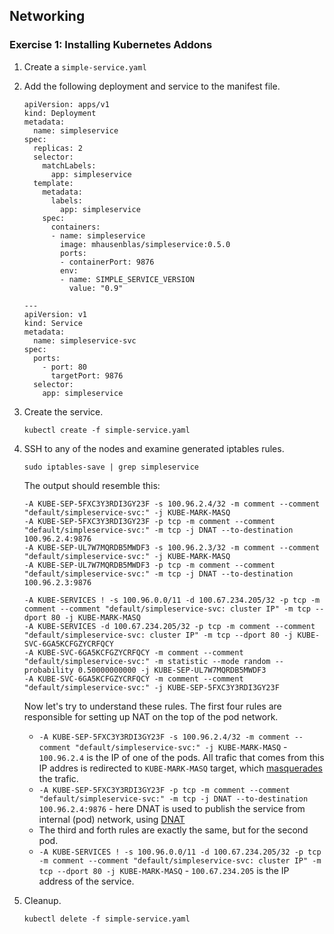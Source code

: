 ## Networking

### Exercise 1: Installing Kubernetes Addons 

1. Create a `simple-service.yaml`

1. Add the following deployment and service to the manifest file.
    ```
    apiVersion: apps/v1
    kind: Deployment
    metadata:
      name: simpleservice
    spec:
      replicas: 2
      selector:
        matchLabels:
          app: simpleservice
      template:
        metadata:
          labels:
            app: simpleservice
        spec:
          containers:
          - name: simpleservice
            image: mhausenblas/simpleservice:0.5.0
            ports:
            - containerPort: 9876
            env:
            - name: SIMPLE_SERVICE_VERSION
              value: "0.9"

    ---
    apiVersion: v1
    kind: Service
    metadata:
      name: simpleservice-svc
    spec:
      ports:
        - port: 80
          targetPort: 9876
      selector:
        app: simpleservice
    ```
    
1. Create the service.
    ```
    kubectl create -f simple-service.yaml
    ```
 
1. SSH to any of the nodes and examine generated iptables rules.
    ```
    sudo iptables-save | grep simpleservice
    ```
    The output should resemble this:
    ```
    -A KUBE-SEP-5FXC3Y3RDI3GY23F -s 100.96.2.4/32 -m comment --comment "default/simpleservice-svc:" -j KUBE-MARK-MASQ
    -A KUBE-SEP-5FXC3Y3RDI3GY23F -p tcp -m comment --comment "default/simpleservice-svc:" -m tcp -j DNAT --to-destination 100.96.2.4:9876
    -A KUBE-SEP-UL7W7MQRDB5MWDF3 -s 100.96.2.3/32 -m comment --comment "default/simpleservice-svc:" -j KUBE-MARK-MASQ
    -A KUBE-SEP-UL7W7MQRDB5MWDF3 -p tcp -m comment --comment "default/simpleservice-svc:" -m tcp -j DNAT --to-destination 100.96.2.3:9876
    
    -A KUBE-SERVICES ! -s 100.96.0.0/11 -d 100.67.234.205/32 -p tcp -m comment --comment "default/simpleservice-svc: cluster IP" -m tcp --dport 80 -j KUBE-MARK-MASQ
    -A KUBE-SERVICES -d 100.67.234.205/32 -p tcp -m comment --comment "default/simpleservice-svc: cluster IP" -m tcp --dport 80 -j KUBE-SVC-6GA5KCFGZYCRFQCY
    -A KUBE-SVC-6GA5KCFGZYCRFQCY -m comment --comment "default/simpleservice-svc:" -m statistic --mode random --probability 0.50000000000 -j KUBE-SEP-UL7W7MQRDB5MWDF3
    -A KUBE-SVC-6GA5KCFGZYCRFQCY -m comment --comment "default/simpleservice-svc:" -j KUBE-SEP-5FXC3Y3RDI3GY23F
    ```

    Now let's try to understand these rules. The first four rules are responsible for setting up NAT on the top of the pod network.

    * `-A KUBE-SEP-5FXC3Y3RDI3GY23F -s 100.96.2.4/32 -m comment --comment "default/simpleservice-svc:" -j KUBE-MARK-MASQ` - `100.96.2.4` is the IP of one of the pods. All trafic that comes from this IP addres is redirected to `KUBE-MARK-MASQ` target, which [masquerades](http://www.syrlug.org/contrib/ipmasq.html) the trafic. 
    * `-A KUBE-SEP-5FXC3Y3RDI3GY23F -p tcp -m comment --comment "default/simpleservice-svc:" -m tcp -j DNAT --to-destination 100.96.2.4:9876` - here DNAT is used to publish the service from internal (pod) network, using [DNAT](http://linux-ip.net/html/nat-dnat.html)
    * The third and forth rules are exactly the same, but for the second pod.
    * `-A KUBE-SERVICES ! -s 100.96.0.0/11 -d 100.67.234.205/32 -p tcp -m comment --comment "default/simpleservice-svc: cluster IP" -m tcp --dport 80 -j KUBE-MARK-MASQ` - `100.67.234.205` is the IP address of the service. 
    

1. Cleanup.
    ```
    kubectl delete -f simple-service.yaml
    ```
